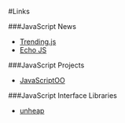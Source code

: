 #Links

###JavaScript News
* [Trending.js](http://trendingjs.com/)
* [Echo JS](http://www.echojs.com/)

###JavaScript Projects
* [JavaScriptOO](http://www.javascriptoo.com/)

###JavaScript Interface Libraries
* [unheap](http://www.unheap.com/)
